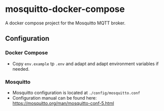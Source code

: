 # mosquitto-docker-compose
A docker compose project for the Mosquitto MQTT broker. 


## Configuration

### Docker Compose
- Copy `env.example` tp `.env` and adapt and adapt environment variables if needed. 

### Mosquitto

- Mosquitto configuration is located at `./config/mosquitto.conf` 
- Configuration manual can be found here: https://mosquitto.org/man/mosquitto-conf-5.html